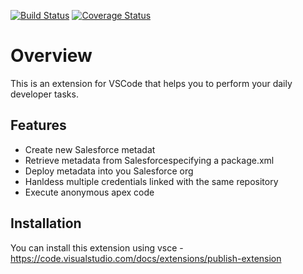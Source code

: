 [![Build Status](https://travis-ci.org/micheletriaca/sfdc-easyci.svg?branch=master)](https://travis-ci.org/micheletriaca/sfdc-easyci)
[![Coverage Status](https://coveralls.io/repos/github/micheletriaca/sfdc-easyci/badge.svg?branch=master)](https://coveralls.io/github/micheletriaca/sfdc-easyci?branch=master)

# Overview
This is an extension for VSCode that helps you to perform your daily developer tasks.

## Features
* Create new Salesforce metadat
* Retrieve metadata from Salesforcespecifying a package.xml
* Deploy metadata into you Salesforce org
* Hanldess multiple credentials linked with the same repository
* Execute anonymous apex code

## Installation
You can install this extension using vsce - https://code.visualstudio.com/docs/extensions/publish-extension